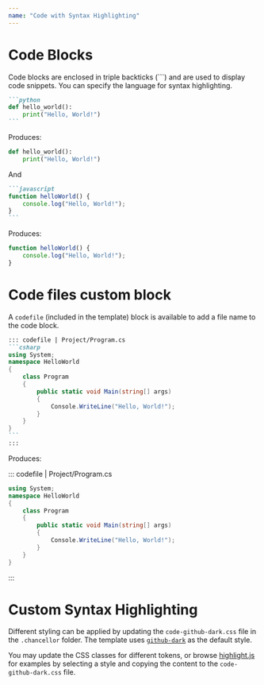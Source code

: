 ```yaml
---
name: "Code with Syntax Highlighting"
---
```


# Code Blocks

Code blocks are enclosed in triple backticks (```) and are used to display code snippets. You can specify the language for syntax highlighting.

````markdown
```python
def hello_world():
    print("Hello, World!")
```
````

Produces:

```python
def hello_world():
    print("Hello, World!")
```

And

````markdown
```javascript
function helloWorld() {
    console.log("Hello, World!");
}
```
````

Produces:

```javascript
function helloWorld() {
    console.log("Hello, World!");
}
```

# Code files custom block

A `codefile` (included in the template) block is available to add a file name to the code block.

````markdown
::: codefile | Project/Program.cs
```csharp
using System;
namespace HelloWorld
{
    class Program
    {
        public static void Main(string[] args)
        {
            Console.WriteLine("Hello, World!");
        }
    }
}
```
:::
````

Produces:

::: codefile | Project/Program.cs
```csharp
using System;
namespace HelloWorld
{
    class Program
    {
        public static void Main(string[] args)
        {
            Console.WriteLine("Hello, World!");
        }
    }
}
```
:::

# Custom Syntax Highlighting

Different styling can be applied by updating the `code-github-dark.css` file in the `.chancellor` folder. The template uses [`github-dark`](https://github.com/highlightjs/highlight.js/blob/main/src/styles/github-dark.css) as the default style.

You may update the CSS classes for different tokens, or browse [highlight.js](https://github.com/highlightjs/highlight.js/tree/main/src/styles) for examples by selecting a style and copying the content to the `code-github-dark.css` file.